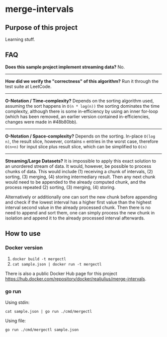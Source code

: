 # merge-intervals

## Purpose of this project

Learning stuff.

## FAQ

**Does this sample project implement streaming data?** No.

---

**How did we verify the "correctness" of this algorithm?** Run it through the test suite at LeetCode.

---

**O-Notation / Time-complexity?** Depends on the sorting algorithm used, assuming the sort happens in `O(n * log(n))` the sorting dominates the time complexity, although there is some in-efficiency by using an inner for-loop (which has been removed, an earlier version contained in-efficiencies, changes were made in  #48b80bb).

---

**O-Notation / Space-complexity?** Depends on the sorting. In-place `O(log n)`, the result slice, however, contains `n` entries in the worst case, therefore `O(n+n)` for input slice plus result slice, which can be simplified to `O(n)`

---

**Streaming/Large Datasets?** It is impossible to apply this exact solution to an unordered stream of data. It would, however, be possible to process chunks of data. This would include (1) receiving a chunk of intervals, (2) sorting, (3) merging, (4) storing intermediary result. Then any next chunk would need to be appended to the already computed chunk, and the process repeated (2) sorting, (3) merging, (4) storing.

Alternatively or additionally one can sort the new chunk before appending and check if the lowest interval has a higher first value than the highest interval second value in the already processed chunk. Then there is no need to append and sort them, one can simply process the new chunk in isolation and append it to the already processed interval afterwards.



## How to use

### Docker version

 1. `docker build -t mergectl`
 2. `cat sample.json | docker run -t mergectl`

There is also a public Docker Hub page for this project https://hub.docker.com/repository/docker/realjulius/merge-intervals.

### go run

Using stdin:

`cat sample.json | go run ./cmd/mergectl`

Using file:

`go run ./cmd/mergectl sample.json`
